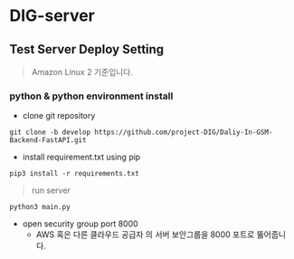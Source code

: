 # DIG-server

## Test Server Deploy Setting 
> Amazon Linux 2 기준입니다.
### python & python environment install
- clone git repository
```shell
git clone -b develop https://github.com/project-DIG/Daliy-In-GSM-Backend-FastAPI.git
```

- install requirement.txt using pip
```shell
pip3 install -r requirements.txt
```

> run server

```shell
python3 main.py
```

- open security group port 8000
  - AWS 혹은 다른 클라우드 공급자 의 서버 보안그룹을 8000 포트로 뚫어줍니다.
